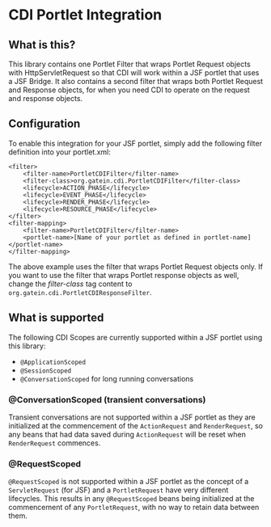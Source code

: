 # CDI Portlet Integration

## What is this?

This library contains one Portlet Filter that wraps Portlet Request objects with HttpServletRequest so that CDI will work within a JSF portlet that uses a JSF Bridge. It also contains
a second filter that wraps both Portlet Request and Response objects, for when you need CDI to operate on the request and response objects.

## Configuration

To enable this integration for your JSF portlet, simply add the following filter definition into your portlet.xml:

    <filter>
        <filter-name>PortletCDIFilter</filter-name>
        <filter-class>org.gatein.cdi.PortletCDIFilter</filter-class>
        <lifecycle>ACTION_PHASE</lifecycle>
        <lifecycle>EVENT_PHASE</lifecycle>
        <lifecycle>RENDER_PHASE</lifecycle>
        <lifecycle>RESOURCE_PHASE</lifecycle>
    </filter>
    <filter-mapping>
        <filter-name>PortletCDIFilter</filter-name>
        <portlet-name>[Name of your portlet as defined in portlet-name]</portlet-name>
    </filter-mapping>

The above example uses the filter that wraps Portlet Request objects only. If you want to use the filter that wraps Portlet response objects as well, change the *filter-class* tag content to
`org.gatein.cdi.PortletCDIResponseFilter`.

## What is supported

The following CDI Scopes are currently supported within a JSF portlet using this library:
* `@ApplicationScoped`
* `@SessionScoped`
* `@ConversationScoped` for long running conversations

### @ConversationScoped (transient conversations)

Transient conversations are not supported within a JSF portlet as they are initialized at the commencement of the `ActionRequest` and `RenderRequest`, so any beans that had data saved during `ActionRequest` will be reset when `RenderRequest` commences.

### @RequestScoped

`@RequestScoped` is not supported within a JSF portlet as the concept of a `ServletRequest` (for JSF) and a `PortletRequest` have very different lifecycles.  This results in any `@RequestScoped` beans being initialized at the commencement of any `PortletRequest`, with no way to retain data between them.
